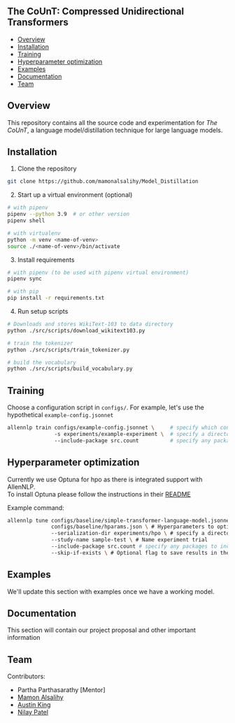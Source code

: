 The CoUnT: Compressed Unidirectional Transformers
-------------------------------------------------

- [Overview](#package-overview)
- [Installation](#installation)
- [Training](#training)
- [Hyperparameter optimization](#hyperparameter-optimization)
- [Examples](#Examples)
- [Documentation](#documentation)
- [Team](#team)

Overview
--------
This repository contains all the source code and experimentation for *The CoUnT*, a language
model/distillation technique for large language models.

Installation
------------
1. Clone the repository
```bash
git clone https://github.com/mamonalsalihy/Model_Distillation
```
2. Start up a virtual environment (optional)
```bash
# with pipenv
pipenv --python 3.9  # or other version
pipenv shell

# with virtualenv
python -m venv <name-of-venv>
source ./<name-of-venv>/bin/activate
```
3. Install requirements
 ```bash
 # with pipenv (to be used with pipenv virtual environment)
 pipenv sync
 
 # with pip
 pip install -r requirements.txt
 ```
4. Run setup scripts
```bash
# Downloads and stores WikiText-103 to data directory
python ./src/scripts/download_wikitext103.py

# train the tokenizer
python ./src/scripts/train_tokenizer.py

# build the vocabulary
python ./src/scripts/build_vocabulary.py
```

Training
--------
Choose a configuration script in `configs/`. For example, let's use the hypothetical `example-config.jsonnet`

```bash
allennlp train configs/example-config.jsonnet \     # specify which config file to use
               -s experiments/example-experiment \  # specify a directory for the experiment (saved models, logs, metadata, etc.)
               --include-package src.count          # specify any packages to include code from
```

Hyperparameter optimization
---------------------------
Currently we use Optuna for hpo as there is integrated support with AllenNLP.\
To install Optuna please follow the instructions in their [README](https://github.com/himkt/allennlp-optuna)

Example command:
```bash
allennlp tune configs/baseline/simple-transformer-language-model.jsonnet \ # Specifies config file for language model
              configs/baseline/hparams.json \ # Hyperparameters to optimize
              --serialization-dir experiments/hpo \ # specify a directory for the experiment (saved models, logs, metadata, etc.)
              --study-name sample-test \ # Name experiment trial 
              --include-package src.count # specify any packages to include code from
              --skip-if-exists \ # Optional flag to save results in the same study.
```


Examples
--------
We'll update this section with examples once we have a working model.

Documentation
-------------
This section will contain our project proposal and other important information


Team
----
Contributors:

- Partha Parthasarathy [Mentor]
- [Mamon Alsalihy](https://github.com/mamonalsalihy)
- [Austin King](https://github.com/aukking)
- [Nilay Patel](https://github.com/offendo)
